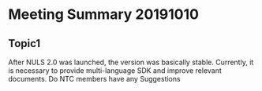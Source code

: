 # Meeting Summary 20191010
## Topic1
After NULS 2.0 was launched, the version was basically stable. Currently, it is necessary to provide multi-language SDK and improve relevant documents. Do NTC members have any Suggestions






